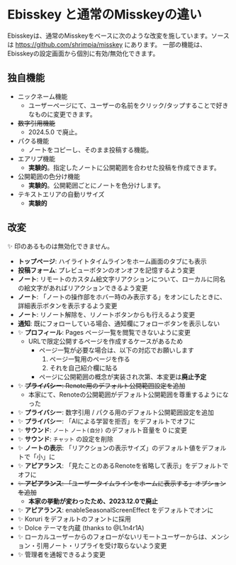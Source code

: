 # Ebisskey と通常のMisskeyの違い

Ebisskeyは、通常のMisskeyをベースに次のような改変を施しています。ソースは https://github.com/shrimpia/misskey にあります。
一部の機能は、Ebisskeyの設定画面から個別に有効/無効化できます。

## 独自機能

* ニックネーム機能
  * ユーザーページにて、ユーザーの名前をクリック/タップすることで好きなものに変更できます。
* ~~数字引用機能~~
  *  2024.5.0 で廃止。
* パクる機能
  * ノートをコピーし、そのまま投稿する機能。
* エアリプ機能
	* **実験的**。指定したノートに公開範囲を合わせた投稿を作成できます。
* 公開範囲の色分け機能
	* **実験的**。公開範囲ごとにノートを色分けします。
* テキストエリアの自動リサイズ
  * **実験的**

## 改変

✨ 印のあるものは無効化できません。

* **トップページ**: ハイライトタイムラインをホーム画面のタブにも表示
* **投稿フォーム**: プレビューボタンのオンオフを記憶するよう変更
* **ノート**: リモートのカスタム絵文字リアクションについて、ローカルに同名の絵文字があればリアクションできるよう変更
* **ノート**: 「ノートの操作部をホバー時のみ表示する」をオンにしたときに、詳細表示ボタンを表示するよう変更
* **ノート**: リノート解除を、リノートボタンからも行えるよう変更
* **通知**: 既にフォローしている場合、通知欄にフォローボタンを表示しない
* ✨ **プロフィール**: Pages ページ一覧を閲覧できないように変更
	* URLで限定公開するページを作成するケースがあるため
		* ページ一覧が必要な場合は、以下の対応でお願いします
			1. ページ一覧用のページを作る
			2. それを自己紹介欄に貼る
		* ページに公開範囲の概念が実装され次第、本変更は**廃止予定**
* ✨ ~~**プライバシー**: Renote用のデフォルト公開範囲設定を追加~~
	* 本家にて、Renoteの公開範囲がデフォルト公開範囲を尊重するようになった
* ✨ **プライバシー**: 数字引用 / パクる用のデフォルト公開範囲設定を追加
* ✨ **プライバシー**: 「AIによる学習を拒否」をデフォルトでオフに
* ✨ **サウンド**: `ノート` `ノート(自分)` のデフォルト音量を 0 に変更
* ✨ **サウンド**: `チャット` の設定を削除
* ✨ **ノートの表示**: 「リアクションの表示サイズ」のデフォルト値をデフォルトで「小」に
* ✨ **アピアランス**: 「見たことのあるRenoteを省略して表示」をデフォルトでオフに
* ~~✨ **アピアランス**: 「ユーザータイムラインをホームに表示する」オプションを追加~~
	* **本家の挙動が変わったため、2023.12.0で廃止**
* ✨ **アピアランス**: enableSeasonalScreenEffect をデフォルトでオンに
* ✨ Koruri をデフォルトのフォントに採用
* ✨ Dolce テーマを内蔵 (thanks to @L1n4r1A)
* ✨ ローカルユーザーからのフォローがないリモートユーザーからは、メンション・引用ノート・リプライを受け取らないよう変更
* ✨ 管理者を通報できるよう変更
